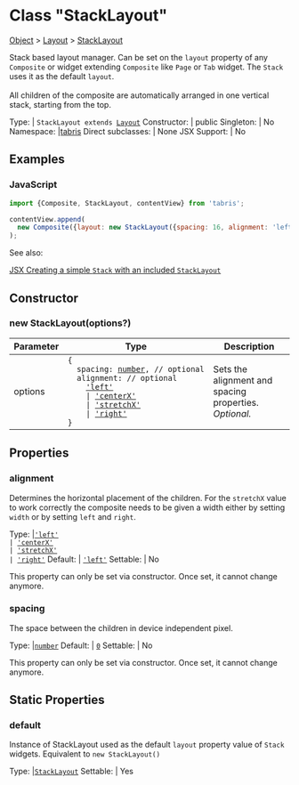 ---
---
# Class "StackLayout"

<a href="https://developer.mozilla.org/en-US/docs/Web/JavaScript/Reference/Global_Objects/Object" title="View &quot;Object&quot; on MDN">Object</a> > <a href="Layout.html" title="Layout Class Reference">Layout</a> > <a href="#" >StackLayout</a>

Stack based layout manager. Can be set on the `layout` property of any `Composite` or widget extending `Composite` like `Page` or `Tab` widget. The `Stack` uses it as the default `layout`. <br/><br/> All children of the composite are automatically arranged in one vertical stack, starting from the top.


Type: | <code style="white-space: nowrap">StackLayout extends <a href="Layout.html" title="Layout Class Reference">Layout</a></code>
Constructor: | public
Singleton: | No
Namespace: |<a href="../modules.html#startup" >tabris</a>
Direct subclasses: | None
JSX Support: | No


## Examples
### JavaScript


```js
import {Composite, StackLayout, contentView} from 'tabris';

contentView.append(
  new Composite({layout: new StackLayout({spacing: 16, alignment: 'left'})})
);
```


See also:
  
[<span class='language jsx'>JSX</span> Creating a simple `Stack` with an included `StackLayout`](https://playground.tabris.com/?gitref=v3.6.1&snippet=stack.jsx)

## Constructor

### new StackLayout(options?)

Parameter|Type|Description
-|-|-
options | <code style="white-space: nowrap">{<br/>&nbsp;&nbsp;spacing: <a href="https://developer.mozilla.org/en-US/docs/Web/JavaScript/Data_structures#Number_type" title="View &quot;number&quot; on MDN">number</a>, // optional<br/>&nbsp;&nbsp;alignment: // optional<br/>&nbsp;&nbsp;&nbsp;&nbsp;<a href="https://developer.mozilla.org/en-US/docs/Web/JavaScript/Data_structures#String_type" title="View &quot;string&quot; on MDN">'left'</a><br/>&nbsp;&nbsp;&nbsp;&nbsp;&#124; <a href="https://developer.mozilla.org/en-US/docs/Web/JavaScript/Data_structures#String_type" title="View &quot;string&quot; on MDN">'centerX'</a><br/>&nbsp;&nbsp;&nbsp;&nbsp;&#124; <a href="https://developer.mozilla.org/en-US/docs/Web/JavaScript/Data_structures#String_type" title="View &quot;string&quot; on MDN">'stretchX'</a><br/>&nbsp;&nbsp;&nbsp;&nbsp;&#124; <a href="https://developer.mozilla.org/en-US/docs/Web/JavaScript/Data_structures#String_type" title="View &quot;string&quot; on MDN">'right'</a><br/>}</code> | Sets the alignment and spacing properties. *Optional.*

## Properties

### alignment


Determines the horizontal placement of the children. For the `stretchX` value to work correctly the composite needs to be given a width either by setting `width` or by setting `left` and `right`.

Type: |<code style="white-space: nowrap"><a href="https://developer.mozilla.org/en-US/docs/Web/JavaScript/Data_structures#String_type" title="View &quot;string&quot; on MDN">'left'</a><br/>&#124; <a href="https://developer.mozilla.org/en-US/docs/Web/JavaScript/Data_structures#String_type" title="View &quot;string&quot; on MDN">'centerX'</a><br/>&#124; <a href="https://developer.mozilla.org/en-US/docs/Web/JavaScript/Data_structures#String_type" title="View &quot;string&quot; on MDN">'stretchX'</a><br/>&#124; <a href="https://developer.mozilla.org/en-US/docs/Web/JavaScript/Data_structures#String_type" title="View &quot;string&quot; on MDN">'right'</a></code>
Default: | <code style="white-space: nowrap"><a href="https://developer.mozilla.org/en-US/docs/Web/JavaScript/Data_structures#String_type" title="View &quot;string&quot; on MDN">'left'</a></code>
Settable: | No




This property can only be set via constructor. Once set, it cannot change anymore.



### spacing


The space between the children in device independent pixel.

Type: |<code style="white-space: nowrap"><a href="https://developer.mozilla.org/en-US/docs/Web/JavaScript/Data_structures#Number_type" title="View &quot;number&quot; on MDN">number</a></code>
Default: | <code style="white-space: nowrap"><a href="https://developer.mozilla.org/en-US/docs/Web/JavaScript/Data_structures#Number_type" title="View &quot;number&quot; on MDN">0</a></code>
Settable: | No




This property can only be set via constructor. Once set, it cannot change anymore.



## Static Properties

### default


Instance of StackLayout used as the default `layout` property value of `Stack` widgets. Equivalent to `new StackLayout()`

Type: |<code style="white-space: nowrap"><a href="#" >StackLayout</a></code>
Settable: | Yes




